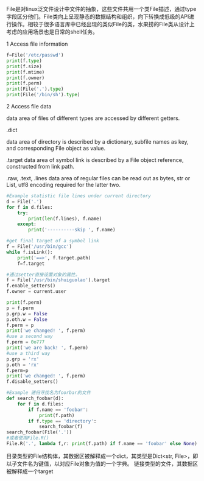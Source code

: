 File是对linux泛文件设计中文件的抽象，这些文件共用一个类File描述，通过type字段区分他们。File类向上呈现静态的数据结构和组织，向下转换成低级的API进行操作。相较于很多语言库中已经出现的类似File的类，水果捞的File类从设计上考虑的应用场景也是日常的shell任务。

1 Access file information  
```python
f=File('/etc/passwd')
print(f.type)
print(f.size)
print(f.mtime)
print(f.owner)
print(f.perm)
print(File('.').type)
print(File('/bin/sh').type)
```


2 Access file data  

data area of files of different types are accessed by different getters.

.dict 

data area of directory is described by a dictionary, subfile names as key, and corresponding File object as value.

.target 
data area of symbol link is described by a File object reference, constructed from link path.

.raw, .text, .lines 
data area of regular files can be read out as bytes, str or List, utf8 encoding required for the latter two.

```python  
#Example statistic file lines under current directory
d = File('.')
for f in d.files:
    try:
        print(len(f.lines), f.name)
    except:
        print('----------skip ', f.name)
```

```python
#get final target of a symbol link
f = File('/usr/bin/gcc')
while f.isLink():
    print('==>', f.target.path)
    f=f.target
```

```python
#通过setter直接设置对象的属性。
f = File('/usr/bin/shuiguolao').target
f.enable_setters()
f.owner = current.user

print(f.perm)
p = f.perm
p.grp.w = False
p.oth.w = False
f.perm = p
print('we changed! ', f.perm)
#use a second way
f.perm = 0o777
print('we are back! ', f.perm)
#use a third way
p.grp = 'rx'
p.oth = 'rx'
f.perm=p
print('we changed! ', f.perm)
f.disable_setters()
```


```python
#Example 递归寻找名为foorbar的文件
def search_foobar(d):
    for f in d.files:
        if f.name == 'foobar':
            print(f.path)
        if f.type == 'directory':
            search_foobar(f)
search_foobar(File('.')) 
#或者使用File.R()
File.R('.', lambda f,r: print(f.path) if f.name == 'foobar' else None)
```

目录类型的File结构体，其数据区被解释成一个dict，其类型是Dict<str, File>，即以子文件名为键值，以对应File对象为值的一个字典。
链接类型的文件，其数据区被解释成一个target
     
